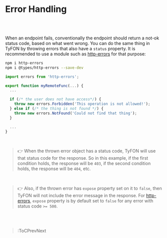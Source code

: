 # Error Handling

<br><br>

When an endpoint fails, conventionally the endpoint should return a not-ok status code, based
on what went wrong. You can do the same thing in TyFON by throwing errors that also have a `status`
property. It is recommended to use a module such as [http-errors](https://www.npmjs.com/package/http-errors)
for that purpose:

```bash
npm i http-errors
npm i @types/http-errors --save-dev
```
```ts
import errors from 'http-errors';

export function myRemoteFunc(...) {
  ...

  if (/* the user does not have access*/) {
    throw new errors.Forbidden('This operation is not allowed!');
  } else if (/* the thing is not found */) {
    throw new errors.NotFound('Could not find that thing');
  }

  ...
}
```
<br>

> 👉 When the thrown error object has a status code, TyFON will use that status code
> for the response. So in this example, if the first condition holds, the response
> will be `403`, if the second condition holds, the response will be `404`, etc.

<br>

> 👉 Also, if the thrown error has `expose` property set on it to `false`,
> then TyFON will not include the error message in the response. For [http-errors](https://www.npmjs.com/package/http-errors),
> `expose` property is by default set to `false` for any error with status code `>= 500`.

<br><br>

> :ToCPrevNext